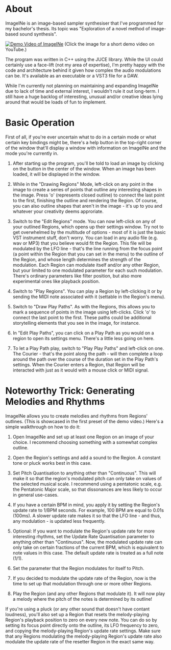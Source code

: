 # About

ImageINe is an image-based sampler synthesiser that I've programmed for my bachelor's thesis. Its topic was "Exploration of a novel method of image-based sound synthesis".

[![Demo Video of ImageINe](https://img.youtube.com/vi/ux3Emu2UIlw/hqdefault.jpg)](https://www.youtube.com/embed/ux3Emu2UIlw)
(Click the image for a short demo video on YouTube.)

The program was written in C++ using the JUCE library. While the UI could certainly use a face-lift (not my area of expertise), I'm pretty happy with the code and architecture behind it given how complex the audio modulations can be. It's available as an executable or a VST3 file for a DAW.

While I'm currently not planning on maintaining and expanding ImageINe due to lack of time and external interest, I wouldn't rule it out long-term. I still have a huge backlog of interesting, unusual and/or creative ideas lying around that would be loads of fun to implement.


# Basic Operation

First of all, if you're ever uncertain what to do in a certain mode or what certain key bindings might be, there's a help button in the top-right corner of the window that'll display a window with information on ImageINe and the mode you're currently in.

1) After starting up the program, you'll be told to load an image by clicking on the button in the center of the window. When an image has been loaded, it will be displayed in the window.

2) While in the "Drawing Regions" Mode, left-click on any point in the image to create a series of points that outline any interesting shapes in the image. Press 'o' (represents closed outline) to connect the last point to the first, finishing the outline and rendering the Region. Of course, you can also outline shapes that aren't in the image - it's up to you and whatever your creativity deems approriate.

3) Switch to the "Edit Regions" mode. You can now left-click on any of your outlined Regions, which opens up their settings window. Try not to get overwhelmed by the multitude of options - most of it is just the basic VST instrument stuff, don't worry. You can load in any audio file (e.g. wav or MP3) that you believe would fit the Region. This file will be modulated by the LFO line - that's the line running from the focus point (a point within the Region that you can set in the menu) to the outline of the Region, and whose length determines the strength of the modulation. Each Region can modulate itself and/or any other Region, but your limited to one modulated parameter for each such modulation. There's ordinary parameters like filter position, but also more experimental ones like playback position.

4) Switch to "Play Regions". You can play a Region by left-clicking it or by sending the MIDI note associated with it (settable in the Region's menu).

5) Switch to "Draw Play Paths". As with the Regions, this allows you to mark a sequence of points in the image using left-clicks. Click 'o' to connect the last point to the first. These paths could be additional storytelling elements that you see in the image, for instance.

6) In "Edit Play Paths", you can click on a Play Path as you would on a region to open its settings menu. There's a little less going on here.

7) To let a Play Path play, switch to "Play Play Paths" and left-click on one. The Courier - that's the point along the path - will then complete a loop around the path over the course of the duration set in the Play Path's settings. When the Courier enters a Region, that Region will be interacted with just as it would with a mouse click or MIDI signal.


# Noteworthy Trick: Generating Melodies and Rhythms

ImageINe allows you to create melodies and rhythms from Regions' outlines. (This is showcased in the first preset of the demo video.) Here's a simple walkthrough on how to do it:

1) Open ImageINe and set up at least one Region on an image of your choice. I recommend choosing something with a somewhat complex outline.

2) Open the Region's settings and add a sound to the Region. A constant tone or pluck works best in this case.

3) Set Pitch Quantisation to anything other than "Continuous". This will make it so that the region's modulated pitch can only take on values of the selected musical scale. I recommend using a pentatonic scale, e.g. the Pentatonic Major scale, so that dissonances are less likely to occur in general use-cases.

4) If you have a certain BPM in mind, you apply it by setting the Region's update rate to 1/BPM seconds. For example, 100 BPM are equal to 0.01s (100ms). A slower update rate makes it so that the LFO line - and thus, any modulation - is updated less frequently.

5) Optional: If you want to modulate the Region's update rate for more interesting rhythms, set the Update Rate Quantisation parameter to anything other than "Continuous". Now, the modulated update rate can only take on certain fractions of the current BPM, which is equivalent to note values in this case. The default update rate is treated as a full note (1/1).

6) Set the parameter that the Region modulates for itself to Pitch.

7) If you decided to modulate the update rate of the Region, now is the time to set up that modulation through one or more other Regions.

8) Play the Region (and any other Regions that modulate it). It will now play a melody where the pitch of the notes is determined by its outline!

If you're using a pluck (or any other sound that doesn't have contant loudness), you'll also set up a Region that resets the melody-playing Region's playback position to zero on every new note. You can do so by setting its focus point directly onto the outline, its LFO frequency to zero, and copying the melody-playing Region's update rate settings. Make sure that any Regions modulating the melody-playing Region's update rate also modulate the update rate of the resetter Region in the exact same way.
